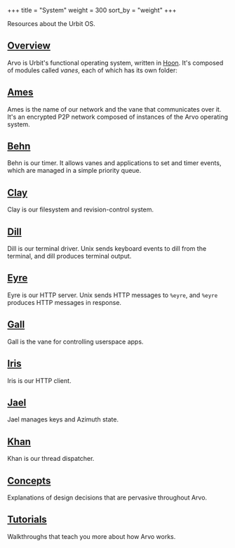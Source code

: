+++
title = "System"
weight = 300
sort_by = "weight"
+++

Resources about the Urbit OS.

## [Overview](/system/kernel/arvo)

Arvo is Urbit's functional operating system, written in [Hoon](/courses/hoon-school/). It's composed of modules called _vanes_, each of which has its own folder:

## [Ames](/system/kernel/ames)

Ames is the name of our network and the vane that communicates over it. It's an encrypted P2P network composed of instances of the Arvo operating system.

## [Behn](/system/kernel/behn)

Behn is our timer. It allows vanes and applications to set and timer events, which are managed in a simple priority queue.

## [Clay](/system/kernel/clay)

Clay is our filesystem and revision-control system.

## [Dill](/system/kernel/dill)

Dill is our terminal driver. Unix sends keyboard events to dill from the terminal, and dill produces terminal output.

## [Eyre](/system/kernel/eyre)

Eyre is our HTTP server. Unix sends HTTP messages to `%eyre`, and `%eyre` produces HTTP messages in response.

## [Gall](/system/kernel/gall)

Gall is the vane for controlling userspace apps.

## [Iris](/system/kernel/iris)

Iris is our HTTP client.

## [Jael](/system/kernel/jael)

Jael manages keys and Azimuth state.

## [Khan](/system/kernel/khan)

Khan is our thread dispatcher.

## [Concepts](/system/kernel/arvo/concepts/)

Explanations of design decisions that are pervasive throughout Arvo.

## [Tutorials](/system/kernel/arvo/tutorials/)

Walkthroughs that teach you more about how Arvo works.
